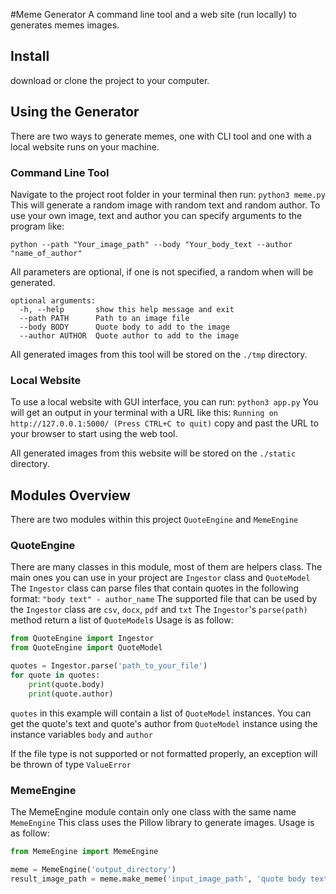 #Meme Generator
A command line tool and a web site (run locally) to generates memes images.

## Install
download or clone the project to your computer.

## Using the Generator
There are two ways to generate memes, one with CLI tool and one with a local website runs on your machine.

### Command Line Tool
Navigate to the project root folder in your terminal then run:
`python3 meme.py`
This will generate a random image with random text and random author.
To use your own image, text and author you can specify arguments to the program like:
```
python --path "Your_image_path" --body "Your_body_text --author "name_of_author"
```

All parameters are optional, if one is not specified, a random when will be generated.

```
optional arguments:
  -h, --help       show this help message and exit
  --path PATH      Path to an image file
  --body BODY      Quote body to add to the image
  --author AUTHOR  Quote author to add to the image
```

All generated images from this tool will be stored on the `./tmp` directory.

### Local Website
To use a local website with GUI interface, you can run:
`python3 app.py`
You will get an output in your terminal with a URL like this:
` Running on http://127.0.0.1:5000/ (Press CTRL+C to quit)
`
copy and past the URL to your browser to start using the web tool.

All generated images from this website will be stored on the `./static` directory.

## Modules Overview
There are two modules within this project `QuoteEngine` and `MemeEngine`

### QuoteEngine
There are many classes in this module, most of them are helpers class.
The main ones you can use in your project are `Ingestor` class and `QuoteModel`
The `Ingestor` class can parse files that contain quotes in the following format:
`"body text" - author_name`
The supported file that can be used by the `Ingestor` class are `csv`, `docx`, `pdf` and `txt`
The `Ingestor`'s `parse(path)` method return a list of `QuoteModel`s
Usage is as follow:
```python
from QuoteEngine import Ingestor
from QuoteEngine import QuoteModel

quotes = Ingestor.parse('path_to_your_file')
for quote in quotes:
    print(quote.body)
    print(quote.author)
```

`quotes` in this example will contain a list of `QuoteModel` instances.
You can get the quote's text and quote's author from `QuoteModel` instance using the instance variables `body` and `author`

If the file type is not supported or not formatted properly, an exception will be thrown of type `ValueError`

### MemeEngine

The MemeEngine module contain only one class with the same name `MemeEngine`
This class uses the Pillow library to generate images.
Usage is as follow:
```python
from MemeEngine import MemeEngine

meme = MemeEngine('output_directory')
result_image_path = meme.make_meme('input_image_path', 'quote body text', 'quote author')
```


